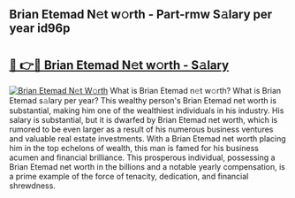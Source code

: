 ## Brian Etemad N𝚎t w𝚘rth - Part-rmw S𝚊lary per year id96p

# <h2><a href="http://gc0cfmc.nevu.top/?p=Brian+Etemad">🔗 👉🔴 Brian Etemad N𝚎t w𝚘rth - S𝚊lary</a></h2>

[![Brian Etemad N𝚎t W𝚘rth](https://i.imgur.com/Oavwk0R.jpeg)](http://gc0cfmc.nevu.top/?p=Brian+Etemad)
What is Brian Etemad n𝚎t w𝚘rth? What is Brian Etemad s𝚊lary per year?
This wealthy person's Brian Etemad net worth is substantial, making him one of the wealthiest individuals in his industry. His salary is substantial, but it is dwarfed by Brian Etemad net worth, which is rumored to be even larger as a result of his numerous business ventures and valuable real estate investments. With a Brian Etemad net worth placing him in the top echelons of wealth, this man is famed for his business acumen and financial brilliance. This prosperous individual, possessing a Brian Etemad net worth in the billions and a notable yearly compensation, is a prime example of the force of tenacity, dedication, and financial shrewdness.
